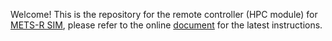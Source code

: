 Welcome! This is the repository for the remote controller (HPC module) for [METS-R SIM](https://github.com/umnilab/METS-R_SIM), please refer to the online [document](https://umnilab.github.io/METS-R_doc) for the latest instructions.
